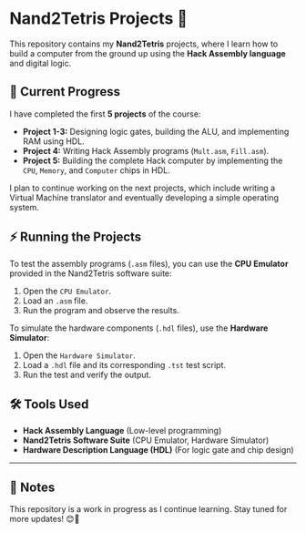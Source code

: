# Nand2Tetris Projects 🚀

This repository contains my **Nand2Tetris** projects, where I learn how to build a computer from the ground up using the **Hack Assembly language** and digital logic.

## 📌 Current Progress
I have completed the first **5 projects** of the course:

- **Project 1-3:** Designing logic gates, building the ALU, and implementing RAM using HDL.
- **Project 4:** Writing Hack Assembly programs (`Mult.asm`, `Fill.asm`).
- **Project 5:** Building the complete Hack computer by implementing the `CPU`, `Memory`, and `Computer` chips in HDL.

I plan to continue working on the next projects, which include writing a Virtual Machine translator and eventually developing a simple operating system.

## ⚡ Running the Projects
To test the assembly programs (`.asm` files), you can use the **CPU Emulator** provided in the Nand2Tetris software suite:
1. Open the `CPU Emulator`.
2. Load an `.asm` file.
3. Run the program and observe the results.

To simulate the hardware components (`.hdl` files), use the **Hardware Simulator**:
1. Open the `Hardware Simulator`.
2. Load a `.hdl` file and its corresponding `.tst` test script.
3. Run the test and verify the output.

## 🛠 Tools Used
- **Hack Assembly Language** (Low-level programming)
- **Nand2Tetris Software Suite** (CPU Emulator, Hardware Simulator)
- **Hardware Description Language (HDL)** (For logic gate and chip design)

---

## 📢 Notes
This repository is a work in progress as I continue learning. Stay tuned for more updates! 😊🚀

